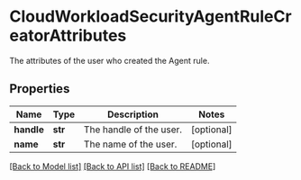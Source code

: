 # CloudWorkloadSecurityAgentRuleCreatorAttributes

The attributes of the user who created the Agent rule.

## Properties

| Name       | Type    | Description             | Notes      |
| ---------- | ------- | ----------------------- | ---------- |
| **handle** | **str** | The handle of the user. | [optional] |
| **name**   | **str** | The name of the user.   | [optional] |

[[Back to Model list]](README.md#documentation-for-models) [[Back to API list]](README.md#documentation-for-api-endpoints) [[Back to README]](README.md)
